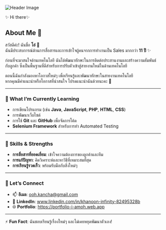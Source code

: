 ![Header Image](https://cdn.pixabay.com/photo/2016/10/02/19/51/chip-1710300_1280.png)


✨  Hi there✨ 

## About Me 🐼 
สวัสดีค่ะ! ฉันชื่อ **โอ๋** 🎉  
ฉันมีประสบการณ์ด้านการสื่อสารและการเข้าใจผู้คนจากการทำงานเป็น Sales มากกว่า **11 ปี** ✨  

ก่อนที่จะมาสนใจด้านเทคโนโลยี ฉันได้พัฒนาทักษะในการติดต่อประสานงานและสร้างความสัมพันธ์กับลูกค้า ซึ่งเป็นพื้นฐานที่ดีสำหรับการปรับตัวเข้าสู่สายงานใหม่ในด้านเทคโนโลยี  

ตอนนี้ฉันกำลังมองหาโอกาสใหม่ๆ เพื่อเรียนรู้และพัฒนาทักษะในสายงานเทคโนโลยี  
หากคุณมีคำแนะนำหรือโอกาสที่น่าสนใจ โปรดแนะนำฉันด้วยนะคะ 🙏  

---

### 🌱  What I’m Currently Learning  
- การเขียนโปรแกรม (เช่น **Java**, **JavaScript**, **PHP**, **HTML**, **CSS**)  
- การพัฒนาเว็บไซต์  
- การใช้ **Git** และ **GitHub** เพื่อจัดการโค้ด  
- **Selenium Framework** สำหรับการทำ Automated Testing  

---

### 💬 Skills & Strengths  
- **การสื่อสารที่ยอดเยี่ยม**: เข้าใจความต้องการของลูกค้าและทีม  
- **การแก้ปัญหา**: คิดวิเคราะห์และหาวิธีที่เหมาะสมที่สุด  
- **การเรียนรู้รวดเร็ว**: พร้อมรับมือกับสิ่งใหม่ๆ  

---

### 🤝 Let’s Connect  
- 📫 **อีเมล**: ooh.kancha@gmail.com
- 💼 **LinkedIn**: www.linkedin.com/in/khanoon-infinity-82495328b
- 🌐 **Portfolio**: https://portfolio-i-amoh.web.app

---

⚡ **Fun Fact**: ฉันชอบเรียนรู้เรื่องใหม่ๆ และไม่เคยหยุดพัฒนาตัวเอง!
